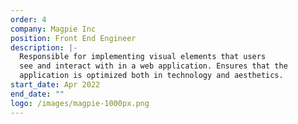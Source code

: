 ```yaml
---
order: 4
company: Magpie Inc
position: Front End Engineer
description: |-
  Responsible for implementing visual elements that users
  see and interact with in a web application. Ensures that the
  application is optimized both in technology and aesthetics.
start_date: Apr 2022
end_date: ""
logo: /images/magpie-1000px.png
---
```

